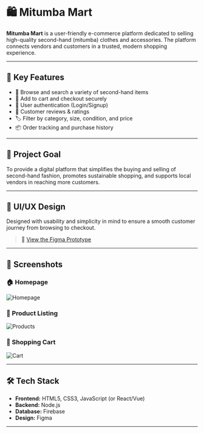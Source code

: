 # 🛍️ Mitumba Mart

**Mitumba Mart** is a user-friendly e-commerce platform dedicated to selling high-quality second-hand (mitumba) clothes and accessories. The platform connects vendors and customers in a trusted, modern shopping experience.

---

## 🌟 Key Features

- 👕 Browse and search a variety of second-hand items
- 🛒 Add to cart and checkout securely
- 🔐 User authentication (Login/Signup)
- 💬 Customer reviews & ratings
- 🏷️ Filter by category, size, condition, and price
- 📦 Order tracking and purchase history

---

## 🎯 Project Goal

To provide a digital platform that simplifies the buying and selling of second-hand fashion, promotes sustainable shopping, and supports local vendors in reaching more customers.

---

## 🎨 UI/UX Design

Designed with usability and simplicity in mind to ensure a smooth customer journey from browsing to checkout.

> 🔗 [View the Figma Prototype](https://www.figma.com/file/your-design-link)

---

## 📸 Screenshots

### 🏠 Homepage
![Homepage](./screenshots/homepage.png)

### 👗 Product Listing
![Products](./screenshots/product-listing.png)

### 🛒 Shopping Cart
![Cart](./screenshots/cart.png)

---

## 🛠️ Tech Stack

- **Frontend:** HTML5, CSS3, JavaScript (or React/Vue)
- **Backend:** Node.js 
- **Database:** Firebase
- **Design:** Figma

---

